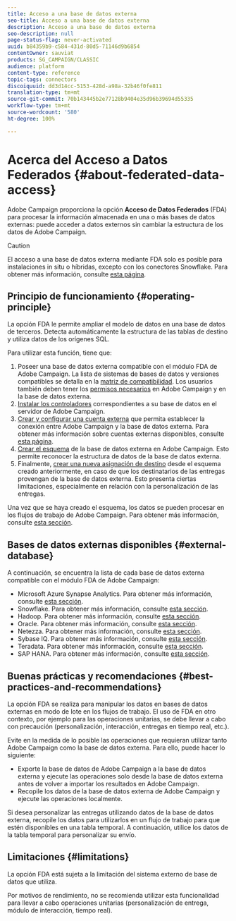 ```yaml
---
title: Acceso a una base de datos externa
seo-title: Acceso a una base de datos externa
description: Acceso a una base de datos externa
seo-description: null
page-status-flag: never-activated
uuid: b84359b9-c584-431d-80d5-71146d9b6854
contentOwner: sauviat
products: SG_CAMPAIGN/CLASSIC
audience: platform
content-type: reference
topic-tags: connectors
discoiquuid: dd3d14cc-5153-428d-a98a-32b46f0fe811
translation-type: tm+mt
source-git-commit: 70b143445b2e77128b9404e35d96b39694d55335
workflow-type: tm+mt
source-wordcount: '580'
ht-degree: 100%

---
```



# Acerca del Acceso a Datos Federados {#about-federated-data-access}

Adobe Campaign proporciona la opción **Acceso de Datos Federados** (FDA) para procesar la información almacenada en una o más bases de datos externas: puede acceder a datos externos sin cambiar la estructura de los datos de Adobe Campaign.

>[!CAUTION]
>
>El acceso a una base de datos externa mediante FDA solo es posible para instalaciones in situ o híbridas, excepto con los conectores Snowflake. Para obtener más información, consulte [esta página](https://helpx.adobe.com/es/campaign/kb/acc-on-prem-vs-hosted.html).

## Principio de funcionamiento {#operating-principle}

La opción FDA le permite ampliar el modelo de datos en una base de datos de terceros. Detecta automáticamente la estructura de las tablas de destino y utiliza datos de los orígenes SQL.

Para utilizar esta función, tiene que:

1. Poseer una base de datos externa compatible con el módulo FDA de Adobe Campaign. La lista de sistemas de bases de datos y versiones compatibles se detalla en la [matriz de compatibilidad](https://helpx.adobe.com/es/campaign/kb/compatibility-matrix.html). Los usuarios también deben tener los [permisos necesarios](../../platform/using/remote-database-access-rights.md) en Adobe Campaign y en la base de datos externa.
1. [Instalar los controladores](../../platform/using/specific-configuration-database.md) correspondientes a su base de datos en el servidor de Adobe Campaign.
1. [Crear y configurar una cuenta externa](../../platform/using/connecting-to-database.md) que permita establecer la conexión entre Adobe Campaign y la base de datos externa. Para obtener más información sobre cuentas externas disponibles, consulte [esta página](../../platform/using/external-accounts.md). 
1. [Crear el esquema](../../platform/using/creating-data-schema.md) de la base de datos externa en Adobe Campaign. Esto permite reconocer la estructura de datos de la base de datos externa.
1. Finalmente, [crear una nueva asignación de destino](../../platform/using/defining-data-mapping.md) desde el esquema creado anteriormente, en caso de que los destinatarios de las entregas provengan de la base de datos externa. Esto presenta ciertas limitaciones, especialmente en relación con la personalización de las entregas.

Una vez que se haya creado el esquema, los datos se pueden procesar en los flujos de trabajo de Adobe Campaign. Para obtener más información, consulte [esta sección](../../workflow/using/accessing-an-external-database--fda-.md).

## Bases de datos externas disponibles {#external-database}

A continuación, se encuentra la lista de cada base de datos externa compatible con el módulo FDA de Adobe Campaign:

* Microsoft Azure Synapse Analytics. Para obtener más información, consulte [esta sección](../../platform/using/specific-configuration-database.md#azure-external).
* Snowflake. Para obtener más información, consulte [esta sección](../../platform/using/specific-configuration-database.md#configure-access-to-snowflake).
* Hadoop. Para obtener más información, consulte [esta sección](../../platform/using/specific-configuration-database.md#configure-access-to-hadoop-3).
* Oracle. Para obtener más información, consulte [esta sección](../../platform/using/specific-configuration-database.md#configure-access-to-oracle).
* Netezza. Para obtener más información, consulte [esta sección](../../platform/using/specific-configuration-database.md#configure-access-to-netezza).
* Sybase IQ. Para obtener más información, consulte [esta sección](../../platform/using/specific-configuration-database.md#configure-access-to-sybase-iq).
* Teradata. Para obtener más información, consulte [esta sección](../../platform/using/specific-configuration-database.md#configure-access-to-teradata).
* SAP HANA. Para obtener más información, consulte [esta sección](../../platform/using/specific-configuration-database.md).

## Buenas prácticas y recomendaciones {#best-practices-and-recommendations}

La opción FDA se realiza para manipular los datos en bases de datos externas en modo de lote en los flujos de trabajo. El uso de FDA en otro contexto, por ejemplo para las operaciones unitarias, se debe llevar a cabo con precaución (personalización, interacción, entregas en tiempo real, etc.).

Evite en la medida de lo posible las operaciones que requieran utilizar tanto Adobe Campaign como la base de datos externa. Para ello, puede hacer lo siguiente:

* Exporte la base de datos de Adobe Campaign a la base de datos externa y ejecute las operaciones solo desde la base de datos externa antes de volver a importar los resultados en Adobe Campaign.
* Recopile los datos de la base de datos externa de Adobe Campaign y ejecute las operaciones localmente.

Si desea personalizar las entregas utilizando datos de la base de datos externa, recopile los datos para utilizarlos en un flujo de trabajo para que estén disponibles en una tabla temporal. A continuación, utilice los datos de la tabla temporal para personalizar su envío.

## Limitaciones {#limitations}

La opción FDA está sujeta a la limitación del sistema externo de base de datos que utiliza.

Por motivos de rendimiento, no se recomienda utilizar esta funcionalidad para llevar a cabo operaciones unitarias (personalización de entrega, módulo de interacción, tiempo real).
